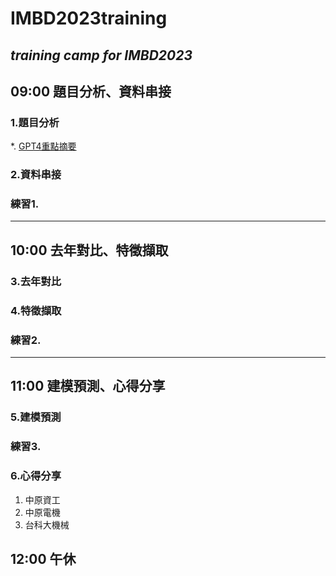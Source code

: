 # IMBD2023training
*training camp for IMBD2023*
---
## 09:00 題目分析、資料串接
### 1.題目分析
*. [GPT4重點摘要](https://chat.openai.com/share/d7313350-7078-4bb5-9f1f-0050bf3a85c1)

### 2.資料串接

### 練習1.

---
## 10:00 去年對比、特徵擷取
### 3.去年對比

### 4.特徵擷取

### 練習2.

---
## 11:00 建模預測、心得分享

### 5.建模預測

### 練習3.

### 6.心得分享
1. 中原資工
2. 中原電機
3. 台科大機械
## 12:00 午休
